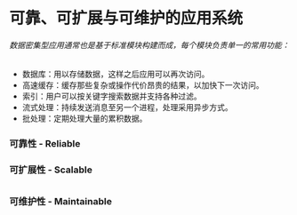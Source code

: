 # 可靠、可扩展与可维护的应用系统

###### 数据密集型应用通常也是基于标准模块构建而成，每个模块负责单一的常用功能：
- 数据库：用以存储数据，这样之后应用可以再次访问。
- 高速缓存：缓存那些复杂或操作代价昂贵的结果，以加快下一次访问。
- 索引：用户可以按关键字搜索数据并支持各种过滤。
- 流式处理：持续发送消息至另一个进程，处理采用异步方式。
- 批处理：定期处理大量的累积数据。

### 可靠性 - Reliable


### 可扩展性 - Scalable
###### 


### 可维护性 - Maintainable
###### 

